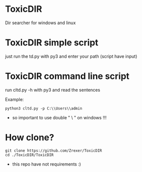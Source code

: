 # ToxicDIR
Dir searcher for windows and linux

# ToxicDIR simple script
just run the td.py with py3 and enter your path (script have input)

# ToxicDIR command line script
run cltd.py -h with py3 and read the sentences

Example: 
```
python3 cltd.py -p C:\\Users\\admin
```

+ so important to use double " \ "  on windows !!!

# How clone?
```
git clone https://github.com/Zrexer/ToxicDIR
cd ./ToxicDIR/ToxicDIR
```

+ this repo have not requirements :)
